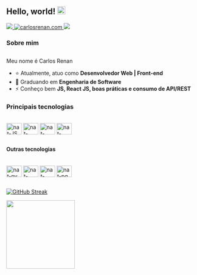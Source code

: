 ## Hello, world! <img src="https://raw.githubusercontent.com/MartinHeinz/MartinHeinz/master/wave.gif" height="21">

<div>
  <a href="https://www.linkedin.com/in/1carlosrenan/" target="blank">
    <img src="https://img.shields.io/badge/-LinkedIn-%230077B5?style=for-the-badge&logo=linkedin&logoColor=white" target="_blank">
  </a>
  <a href="https://carlosrenan.com/" target="blank">
    <img src="https://img.shields.io/website?color=purple&label=MY&logo=red&logoColor=red&style=for-the-badge&up_message=SITE&url=https%3A%2F%2Fcarlosrenan.com%2F" alt="carlosrenan.com" />
  </a>
  <a href="mailto:carlosrenan96@gmail.com">
    <img src="https://img.shields.io/badge/-Gmail-%23333?style=for-the-badge&logo=gmail&logoColor=red" target="_blank">
  </a>
</div>

### Sobre mim

##

Meu nome é Carlos Renan

- ⭐ Atualmente, atuo como **Desenvolvedor Web | Front-end**
- 🎒 Graduando em **Engenharia de Software**
- ⚡ Conheço bem **JS, React JS, boas práticas e consumo de API/REST**

### Principais tecnologias

<div style="display: inline_block"><br>
  <img align="center" alt="nat-JS" height="30" width="40" src="https://cdn.jsdelivr.net/gh/devicons/devicon/icons/javascript/javascript-original.svg">
  <img align="center" alt="nat-react" height="30" width="40" src="https://cdn.jsdelivr.net/gh/devicons/devicon/icons/react/react-original.svg">
  <img align="center" alt="nat-Node" height="30" width="40" src="https://cdn.jsdelivr.net/gh/devicons/devicon/icons/postgresql/postgresql-original.svg">
  <img align="center" alt="nat-mySQL" height="30" width="40" src="https://cdn.jsdelivr.net/gh/devicons/devicon/icons/git/git-plain.svg">
</div>

##

#### Outras tecnologias

<div style="display: inline_block"><br>
  <img align="center" alt="nat-py" height="30" width="40" src="https://cdn.jsdelivr.net/gh/devicons/devicon/icons/python/python-original.svg">
  <img align="center" alt="nat-php" height="30" width="40" src="https://cdn.jsdelivr.net/gh/devicons/devicon/icons/typescript/typescript-original.svg">
  <img align="center" alt="nat-java" height="30" width="40" src="https://cdn.jsdelivr.net/gh/devicons/devicon/icons/fastapi/fastapi-original.svg">
  <img align="center" alt="nat-pg" height="30" width="40" src="https://cdn.jsdelivr.net/gh/devicons/devicon/icons/figma/figma-original.svg">
</div>

##



<div> 

 [![GitHub Streak](http://github-readme-streak-stats.herokuapp.com?user=1CarlosRenan&theme=nightowl&date_format=j%20M%5B%20Y%5D&background=0D1117)](https://git.io/streak-stats)

  <img height="180em" src="https://github-readme-stats.vercel.app/api/top-langs/?username=1carlosrenan&exclude_repo=axios-practice-environment,combustao-e-combustiveis&layout=compact&theme=nightowl&date_format=j%20M%5B%20Y%5D&background=0D1117">
</div>
